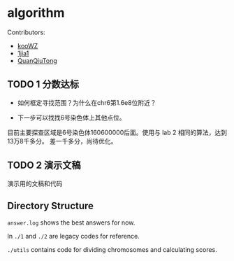 # algorithm

Contributors:

- [kooWZ](https://github.com/kooWZ)
- [1jia1](https://github.com/1jia1-oneplusone)
- [QuanQiuTong](https://github.com/QuanQiuTong/algorithm)

## TODO 1 分数达标

- 如何框定寻找范围？为什么在chr6第1.6e8位附近？

- 下一步可以找找6号染色体上其他点位。

目前主要探查区域是6号染色体160600000后面。使用与 lab 2 相同的算法，达到13万8千多分。
差一千多分，尚待优化。

## TODO 2 演示文稿

演示用的文稿和代码

## Directory Structure

`answer.log` shows the best answers for now.

In `./1` and `./2` are legacy codes for reference.

`./utils` contains code for dividing chromosomes and calculating scores.
